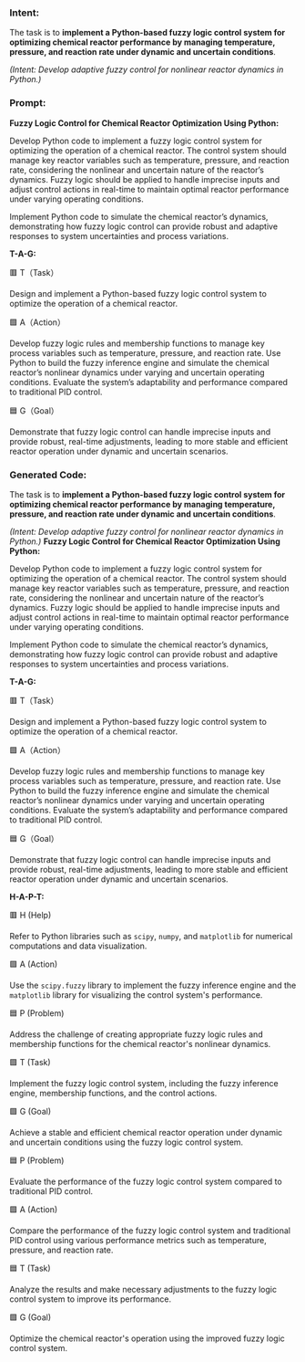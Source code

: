 ### Intent:
The task is to **implement a Python-based fuzzy logic control system for optimizing chemical reactor performance by managing temperature, pressure, and reaction rate under dynamic and uncertain conditions**.  

*(Intent: Develop adaptive fuzzy control for nonlinear reactor dynamics in Python.)*

### Prompt:
**Fuzzy Logic Control for Chemical Reactor Optimization Using Python:**

Develop Python code to implement a fuzzy logic control system for optimizing the operation of a chemical reactor. The control system should manage key reactor variables such as temperature, pressure, and reaction rate, considering the nonlinear and uncertain nature of the reactor’s dynamics. Fuzzy logic should be applied to handle imprecise inputs and adjust control actions in real-time to maintain optimal reactor performance under varying operating conditions.

Implement Python code to simulate the chemical reactor’s dynamics, demonstrating how fuzzy logic control can provide robust and adaptive responses to system uncertainties and process variations.

**T-A-G:**

🟥 T（Task）

Design and implement a Python-based fuzzy logic control system to optimize the operation of a chemical reactor.

🟩 A（Action）

Develop fuzzy logic rules and membership functions to manage key process variables such as temperature, pressure, and reaction rate. Use Python to build the fuzzy inference engine and simulate the chemical reactor’s nonlinear dynamics under varying and uncertain operating conditions. Evaluate the system’s adaptability and performance compared to traditional PID control.

🟦 G（Goal）

Demonstrate that fuzzy logic control can handle imprecise inputs and provide robust, real-time adjustments, leading to more stable and efficient reactor operation under dynamic and uncertain scenarios.

### Generated Code:
The task is to **implement a Python-based fuzzy logic control system for optimizing chemical reactor performance by managing temperature, pressure, and reaction rate under dynamic and uncertain conditions**.  

*(Intent: Develop adaptive fuzzy control for nonlinear reactor dynamics in Python.)*
**Fuzzy Logic Control for Chemical Reactor Optimization Using Python:**

Develop Python code to implement a fuzzy logic control system for optimizing the operation of a chemical reactor. The control system should manage key reactor variables such as temperature, pressure, and reaction rate, considering the nonlinear and uncertain nature of the reactor’s dynamics. Fuzzy logic should be applied to handle imprecise inputs and adjust control actions in real-time to maintain optimal reactor performance under varying operating conditions.

Implement Python code to simulate the chemical reactor’s dynamics, demonstrating how fuzzy logic control can provide robust and adaptive responses to system uncertainties and process variations.

**T-A-G:**

🟥 T（Task）

Design and implement a Python-based fuzzy logic control system to optimize the operation of a chemical reactor.

🟩 A（Action）

Develop fuzzy logic rules and membership functions to manage key process variables such as temperature, pressure, and reaction rate. Use Python to build the fuzzy inference engine and simulate the chemical reactor’s nonlinear dynamics under varying and uncertain operating conditions. Evaluate the system’s adaptability and performance compared to traditional PID control.

🟦 G（Goal）

Demonstrate that fuzzy logic control can handle imprecise inputs and provide robust, real-time adjustments, leading to more stable and efficient reactor operation under dynamic and uncertain scenarios.

**H-A-P-T:**

🟥 H (Help)

Refer to Python libraries such as `scipy`, `numpy`, and `matplotlib` for numerical computations and data visualization.

🟩 A (Action)

Use the `scipy.fuzzy` library to implement the fuzzy inference engine and the `matplotlib` library for visualizing the control system's performance.

🟦 P (Problem)

Address the challenge of creating appropriate fuzzy logic rules and membership functions for the chemical reactor's nonlinear dynamics.

🟪 T (Task)

Implement the fuzzy logic control system, including the fuzzy inference engine, membership functions, and the control actions.

🟩 G (Goal)

Achieve a stable and efficient chemical reactor operation under dynamic and uncertain conditions using the fuzzy logic control system.

🟦 P (Problem)

Evaluate the performance of the fuzzy logic control system compared to traditional PID control.

🟩 A (Action)

Compare the performance of the fuzzy logic control system and traditional PID control using various performance metrics such as temperature, pressure, and reaction rate.

🟦 T (Task)

Analyze the results and make necessary adjustments to the fuzzy logic control system to improve its performance.

🟩 G (Goal)

Optimize the chemical reactor's operation using the improved fuzzy logic control system.

